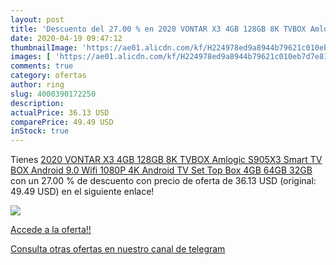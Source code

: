 ```yaml
---
layout: post
title: 'Descuento del 27.00 % en 2020 VONTAR X3 4GB 128GB 8K TVBOX Amlogi'
date: 2020-04-19 09:47:12
thumbnailImage: 'https://ae01.alicdn.com/kf/H224978ed9a8944b79621c010eb7d7e81G/2020-VONTAR-X3-4GB-128GB-8K-TVBOX-Amlogic-S905X3-Smart-TV-BOX-Android-9-0-Wifi.jpg_350x350._SL200_.jpg'
images: [ 'https://ae01.alicdn.com/kf/H224978ed9a8944b79621c010eb7d7e81G/2020-VONTAR-X3-4GB-128GB-8K-TVBOX-Amlogic-S905X3-Smart-TV-BOX-Android-9-0-Wifi.jpg_350x350._SL200_.jpg' ]
comments: true
category: ofertas
author: ring
slug: 4000390172250
description:
actualPrice: 36.13 USD
comparePrice: 49.49 USD
inStock: true
---
```


Tienes [2020 VONTAR X3 4GB 128GB 8K TVBOX Amlogic S905X3 Smart TV BOX Android 9.0 Wifi 1080P 4K Android TV Set Top Box 4GB 64GB 32GB](https://www.amazon.com/dp/4000390172250/?tag=redken08-20) con un 27.00 % de descuento con precio de oferta de 36.13 USD (original: 49.49 USD) en el siguiente enlace!

[![](https://ae01.alicdn.com/kf/H224978ed9a8944b79621c010eb7d7e81G/2020-VONTAR-X3-4GB-128GB-8K-TVBOX-Amlogic-S905X3-Smart-TV-BOX-Android-9-0-Wifi.jpg_350x350._SL200_.jpg)](https://www.amazon.com/dp/4000390172250/?tag=redken08-20)

[Accede a la oferta!!](https://www.amazon.com/dp/4000390172250/?tag=redken08-20)

[Consulta otras ofertas en nuestro canal de telegram](https://t.me/s/ofertas25)
